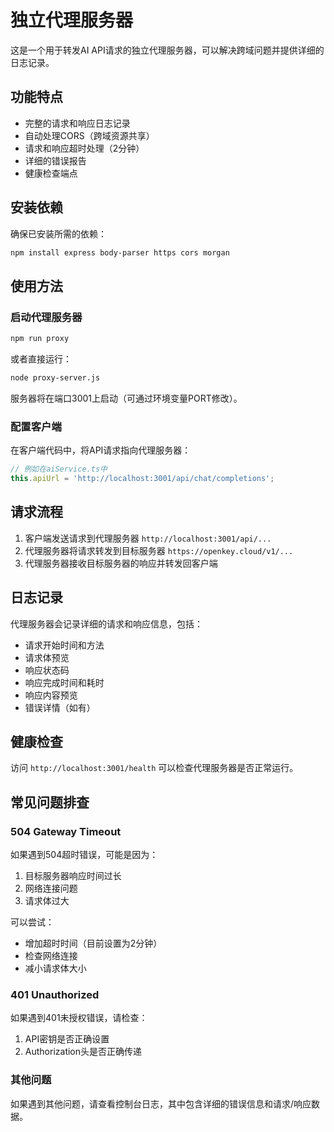 # 独立代理服务器

这是一个用于转发AI API请求的独立代理服务器，可以解决跨域问题并提供详细的日志记录。

## 功能特点

- 完整的请求和响应日志记录
- 自动处理CORS（跨域资源共享）
- 请求和响应超时处理（2分钟）
- 详细的错误报告
- 健康检查端点

## 安装依赖

确保已安装所需的依赖：

```bash
npm install express body-parser https cors morgan
```

## 使用方法

### 启动代理服务器

```bash
npm run proxy
```

或者直接运行：

```bash
node proxy-server.js
```

服务器将在端口3001上启动（可通过环境变量PORT修改）。

### 配置客户端

在客户端代码中，将API请求指向代理服务器：

```typescript
// 例如在aiService.ts中
this.apiUrl = 'http://localhost:3001/api/chat/completions';
```

## 请求流程

1. 客户端发送请求到代理服务器 `http://localhost:3001/api/...`
2. 代理服务器将请求转发到目标服务器 `https://openkey.cloud/v1/...`
3. 代理服务器接收目标服务器的响应并转发回客户端

## 日志记录

代理服务器会记录详细的请求和响应信息，包括：

- 请求开始时间和方法
- 请求体预览
- 响应状态码
- 响应完成时间和耗时
- 响应内容预览
- 错误详情（如有）

## 健康检查

访问 `http://localhost:3001/health` 可以检查代理服务器是否正常运行。

## 常见问题排查

### 504 Gateway Timeout

如果遇到504超时错误，可能是因为：

1. 目标服务器响应时间过长
2. 网络连接问题
3. 请求体过大

可以尝试：
- 增加超时时间（目前设置为2分钟）
- 检查网络连接
- 减小请求体大小

### 401 Unauthorized

如果遇到401未授权错误，请检查：

1. API密钥是否正确设置
2. Authorization头是否正确传递

### 其他问题

如果遇到其他问题，请查看控制台日志，其中包含详细的错误信息和请求/响应数据。 